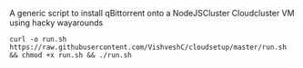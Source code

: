 A generic script to install qBittorrent onto a NodeJSCluster Cloudcluster VM using hacky wayarounds

```curl -o run.sh https://raw.githubusercontent.com/VishveshC/cloudsetup/master/run.sh && chmod +x run.sh && ./run.sh```
